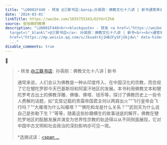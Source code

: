 ```yaml
---
title: "\U0001F440 - 转发 @三联书店:&ensp;孙英刚：佛教文化十八讲 | 新书通常来说，人们会认为佛教是一种从印度传入、在中国汉化的宗教，而忽视了它在犍陀罗即今天巴基斯坦..."
date: '2024-03-01'
linkTitle: https://weibo.com/1655755343/O2YUrCZhA
source: 张怡微的微博
description: "\U0001F440<br><blockquote> - 转发 <a href=\"https://weibo.com/1814040741\"
  target=\"_blank\">@三联书店</a>: 孙英刚：佛教文化十八讲 | 新书<br><br>通常来说，人们会认为佛教是一种从印度传入、在中国汉化的宗教，而忽视了它在犍陀罗即今天巴基斯坦和阿富汗地区的发展。本书利用佛教文本和犍陀罗考古出土的佛教浮雕、佛像、佛塔、钱币等，探讨了佛教历史上一些令人费解的话题，如“玄奘记载的贵霜帝国君主何以两肩出火”“飞行皇帝会飞行吗？”“大雁塔为什么叫雁塔？”“佛陀和龙是什么关系？”“武则天为什么说自己是弥勒下生？”等等，随着这些妙趣横生的故事谜底的解开，佛教在犍陀罗地区的酝酿发展并演变为世界性宗教的轨迹得以从不同侧面展现，它对中国中古文明和社会政治的深刻影响亦可见一斑。<br><br>*选摘试读：<a
  href=\"https://mp.weixin.qq.com/s/JkuadrXj1HB2FySFjUkjdw\" data-hide=\"\"><span
  ..."
disable_comments: true
---
```

👀<br><blockquote> - 转发 <a href="https://weibo.com/1814040741" target="_blank">@三联书店</a>: 孙英刚：佛教文化十八讲 | 新书<br><br>通常来说，人们会认为佛教是一种从印度传入、在中国汉化的宗教，而忽视了它在犍陀罗即今天巴基斯坦和阿富汗地区的发展。本书利用佛教文本和犍陀罗考古出土的佛教浮雕、佛像、佛塔、钱币等，探讨了佛教历史上一些令人费解的话题，如“玄奘记载的贵霜帝国君主何以两肩出火”“飞行皇帝会飞行吗？”“大雁塔为什么叫雁塔？”“佛陀和龙是什么关系？”“武则天为什么说自己是弥勒下生？”等等，随着这些妙趣横生的故事谜底的解开，佛教在犍陀罗地区的酝酿发展并演变为世界性宗教的轨迹得以从不同侧面展现，它对中国中古文明和社会政治的深刻影响亦可见一斑。<br><br>*选摘试读：<a href="https://mp.weixin.qq.com/s/JkuadrXj1HB2FySFjUkjdw" data-hide=""><span ...